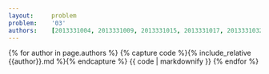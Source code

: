 ```yaml
---
layout:     problem
problem:    '03'
authors:    [2013331004, 2013331009, 2013331015, 2013331017, 2013331032, 2013331033, 2013331035, 2013331036, 2013331038, 2013331042, 2013331050, 2013331057, 2013331061]
---
```


{% for author in page.authors %}
{% capture code %}{% include_relative {{author}}.md %}{% endcapture %}
{{ code | markdownify }}
{% endfor %}